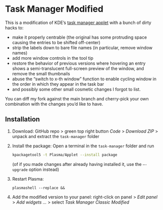 # Task Manager Modified

This is a modification of KDE’s [task manager applet](https://github.com/KDE/plasma-desktop/tree/master/applets/taskmanager) with a bunch of dirty hacks to:

- make it properly centrable (the original has some protruding space causing the entries to be shifted off-center)
- strip the labels down to bare file names (in particular, remove window names)
- add more window controls in the tool tip
- restore the behavior of previous versions where hovering an entry shows a semi-translucent full-screen preview of the window, and remove the small thumbnails
- abuse the “switch to x-th window” function to enable cycling window in the order in which they appear in the task bar
- and possibly some other small cosmetic changes I forgot to list.

You can diff my fork against the main branch and cherry-pick your own combination with the changes you’d like to have.



## Installation

1. Download: GitHub repo > green top right button *Code* > *Download ZIP* > unpack and extract the `task-manager` folder

2. Install the package: Open a terminal in the `task-manager` folder and run 

   ````bash
   kpackagetool5 -t Plasma/Applet --install package
   ````

   (of if you made changes after already having installed it, use the `–-upgrade` option instead)

3. Restart Plasma:

   ````
   plasmashell --replace &&
   ````

4. Add the modified version to your panel: right-click on panel > *Edit panel* > *Add widgets …* > select *Task Manager Classic Modified*

